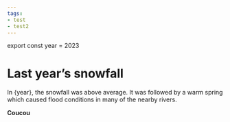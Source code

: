 ```yaml
---
tags:
- test
- test2
---
```



export const year = 2023

# Last year’s snowfall

In {year}, the snowfall was above average.
It was followed by a warm spring which caused
flood conditions in many of the nearby rivers.

<Strong>Coucou</Strong>